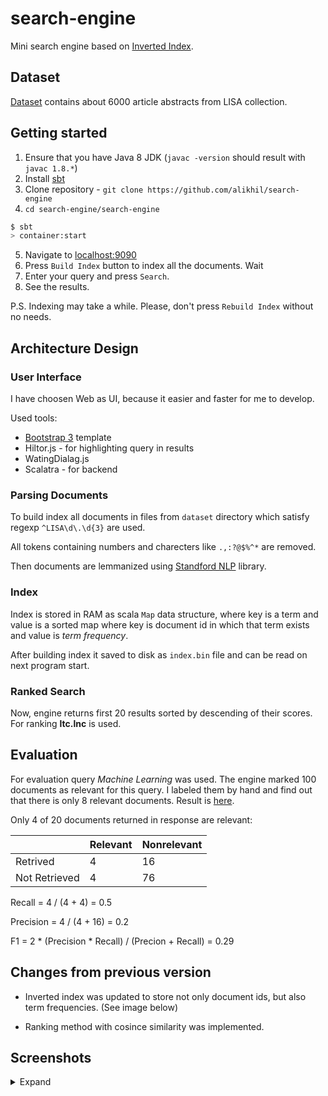 # search-engine

Mini search engine based on [Inverted Index](https://en.wikipedia.org/wiki/Inverted_index).

## Dataset

[Dataset](https://github.com/alikhil/search-engine/tree/master/dataset) contains about 6000 article abstracts from LISA collection.

## Getting started

1. Ensure that you have Java 8 JDK (`javac -version` should result with `javac 1.8.*`)
1. Install [sbt](http://www.scala-sbt.org/download.html)
1. Clone repository - `git clone https://github.com/alikhil/search-engine`
1. `cd search-engine/search-engine`

```bash
$ sbt
> container:start
```

5. Navigate to [localhost:9090](http://localhost:9090)
6. Press `Build Index` button to index all the documents. Wait
7. Enter your query and press `Search`.
8. See the results.

P.S. Indexing may take a while. Please, don't press `Rebuild Index` without no needs.

## Architecture Design

### User Interface

I have choosen Web as UI, because it easier and faster for me to develop.

Used tools:

* [Bootstrap 3](http://getbootstrap.com/) template
* Hiltor.js - for highlighting query in results
* WatingDialag.js
* Scalatra - for backend

### Parsing Documents

To build index all documents in files from `dataset` directory which satisfy regexp `^LISA\d\.\d{3}` are used.

All tokens containing numbers and charecters like `.,:?@$%^*` are removed.

Then documents are lemmanized using [Standford NLP](https://stanfordnlp.github.io/CoreNLP/index.html) library.

### Index

Index is stored in RAM as scala `Map` data structure, where key is a term and value is a sorted map where key is document id in which that term exists and value is *term frequency*.

After building index it saved to disk as `index.bin` file and can be read on next program start.

### Ranked Search

Now, engine returns first 20 results sorted by descending of their scores. For ranking **ltc.lnc** is used.

## Evaluation

For evaluation query *Machine Learning* was used. The engine marked 100 documents as relevant for this query.
I labeled them by hand and find out that there is only 8 relevant documents. Result is [here](https://github.com/alikhil/search-engine/blob/master/dataset/EVAL).

Only 4 of 20 documents returned in response are relevant:

|               | Relevant | Nonrelevant |
|---------------|----------|-------------|
| Retrived      |4         |16           |
| Not Retrieved |4         |76           |

Recall = 4 / (4 + 4) = 0.5

Precision = 4 / (4 + 16) = 0.2

F1 = 2 * (Precision * Recall) / (Precion + Recall) = 0.29

## Changes from previous version

* Inverted index was updated to store not only document ids, but also term frequencies. (See image below)

* Ranking method with cosince similarity was implemented.

## Screenshots

<details>
    <summary>Expand</summary>

Initial screen.

![image](https://user-images.githubusercontent.com/7482065/32135143-c88cb7b4-bc02-11e7-92ef-7d42cc4e28ad.png)

After pressing `Build Index`
![image](https://user-images.githubusercontent.com/7482065/30243806-20a0b71c-95ba-11e7-971a-b699781cba97.png)

Enter query and press `Search`
![image](https://user-images.githubusercontent.com/7482065/32135131-7b107610-bc02-11e7-863a-620abadd92b8.png)

Schema of index

![image](https://user-images.githubusercontent.com/7482065/32136557-6651eb1c-bc18-11e7-8794-e9e25aca9a55.png)

</details>
